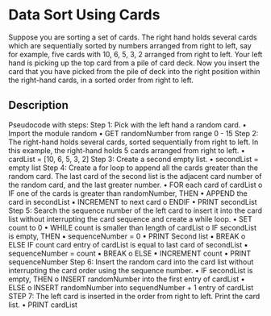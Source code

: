 # Data Sort Using Cards

Suppose you are sorting a set of cards. The right hand holds several cards which are sequentially sorted by numbers arranged from right to left, say for example, five cards with 10, 6, 5, 3, 2 arranged from right to left. Your left hand is picking up the top card from a pile of card deck. Now you insert the card that you have picked from the pile of deck into the right position within the right-hand cards, in a sorted order from right to left.

## Description

Pseudocode with steps:
Step 1: Pick with the left hand a random card.
• Import the module random
• GET randomNumber from range 0 - 15
Step 2: The right-hand holds several cards, sorted sequentially from right to left. In this example, the right-hand holds 5 cards arranged from right to left.
• cardList = [10, 6, 5, 3, 2]
Step 3: Create a second empty list.
• secondList = empty list
Step 4: Create a for loop to append all the cards greater than the random card. The last card of the second list is the adjacent card number of the random card, and the last greater number.
• FOR each card of cardList
o IF one of the cards is greater than randomNumber, THEN
▪ APPEND the card in secondList
▪ INCREMENT to next card
o ENDIF
• PRINT secondList
Step 5: Search the sequence number of the left card to insert it into the card list without interrupting the card sequence and create a while loop.
• SET count to 0
• WHILE count is smaller than length of cardList
o IF secondList is empty, THEN
▪ sequenceNumber = 0
▪ PRINT Second list
▪ BREAK
o ELSE IF count card entry of cardList is equal to last card of secondList
▪ sequenceNumber = count
▪ BREAK
o ELSE
▪ INCREMENT count
• PRINT sequenceNumber
Step 6: Insert the random card into the card list without interrupting the card order using the sequence number.
• IF secondList is empty, THEN
o INSERT randomNumber into the first entry of cardList
• ELSE
o INSERT randomNumber into sequendNumber + 1 entry of cardList
STEP 7: The left card is inserted in the order from right to left. Print the card list.
• PRINT cardList
